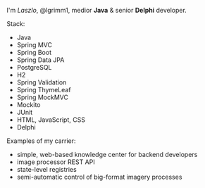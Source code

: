 <p>I'm <i>Laszlo</i>, @lgrimm1, medior <b>Java</b> & senior <b>Delphi</b> developer.</p>
<p>
  Stack:
  <ul>
    <li>Java</li>
    <li>Spring MVC</li>
    <li>Spring Boot</li>
    <li>Spring Data JPA</li>
    <li>PostgreSQL</li>
    <li>H2</li>
    <li>Spring Validation</li>
    <li>Spring ThymeLeaf</li>
    <li>Spring MockMVC</li>
    <li>Mockito</li>
    <li>JUnit</li>
    <li>HTML, JavaScript, CSS</li>
    <li>Delphi</li>
  </ul>
</p>
<p>
  Examples of my carrier:
  <ul>
    <li>simple, web-based knowledge center for backend developers</li>
    <li>image processor REST API</li>
    <li>state-level registries</li>
    <li>semi-automatic control of big-format imagery processes</li>
  </ul>
</p>

<!---
- 👋 Hi, I’m @lgrimm1
- 👀 I’m interested in ...
- 🌱 I’m currently learning ...
- 💞️ I’m looking to collaborate on ...
- 📫 How to reach me ...
--->

<!---
lgrimm1/lgrimm1 is a ✨ special ✨ repository because its `README.md` (this file) appears on your GitHub profile.
You can click the Preview link to take a look at your changes.
--->
